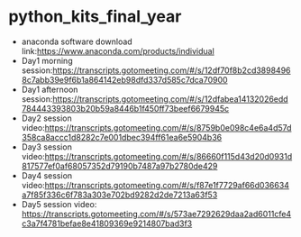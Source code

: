 # python_kits_final_year
- anaconda software download link:https://www.anaconda.com/products/individual
- Day1 morning session:https://transcripts.gotomeeting.com/#/s/12df70f8b2cd38984968c7abb39e9f6b1a864142eb98dfd337d585c7dca70900
- Day1 afternoon session:https://transcripts.gotomeeting.com/#/s/12dfabea14132026edd784443393803b20b59a8446b1f450ff73beef6679945c
- Day2 session video:https://transcripts.gotomeeting.com/#/s/8759b0e098c4e6a4d57d358ca8accc1d8282c7e001dbec394ff61ea6e5904b36
- Day3 session video:https://transcripts.gotomeeting.com/#/s/86660f115d43d20d0931d817577ef0af68057352d79190b7487a97b2780de429
- Day4 session video:https://transcripts.gotomeeting.com/#/s/f87e1f7729af66d036634a7f85f336c6f783a303e702bd9282d2de7213a63f53
- Day5 session video: https://transcripts.gotomeeting.com/#/s/573ae7292629daa2ad6011cfe4c3a7f4781befae8e41809369e9214807bad3f3
